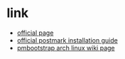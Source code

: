 # link

* [official page](https://www.postmarketos.org)
* [official postmark installation guide](https://wiki.postmarketos.org/wiki/Installation_guide)
* [pmbootstrap arch linux wiki page](https://aur.archlinux.org/packages/pmbootstrap/)
